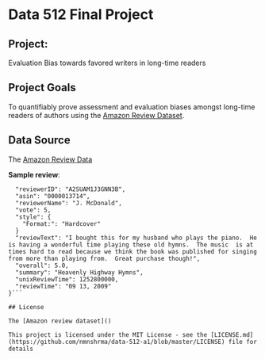 # Data 512 Final Project

## Project:

Evaluation Bias towards favored writers in long-time readers

## Project Goals

To quantifiably prove assessment and evaluation biases amongst long-time readers of authors using the [Amazon Review Dataset](https://nijianmo.github.io/amazon/index.html). 

## Data Source

The [Amazon Review Data](https://nijianmo.github.io/amazon/index.html)


__Sample review__:

```{
  "reviewerID": "A2SUAM1J3GNN3B",
  "asin": "0000013714",
  "reviewerName": "J. McDonald",
  "vote": 5,
  "style": {
    "Format:": "Hardcover"
  }
  "reviewText": "I bought this for my husband who plays the piano.  He is having a wonderful time playing these old hymns.  The music  is at times hard to read because we think the book was published for singing from more than playing from.  Great purchase though!",
  "overall": 5.0,
  "summary": "Heavenly Highway Hymns",
  "unixReviewTime": 1252800000,
  "reviewTime": "09 13, 2009"
}```

## License

The [Amazon review dataset]() 

This project is licensed under the MIT License - see the [LICENSE.md](https://github.com/nmnshrma/data-512-a1/blob/master/LICENSE) file for details

